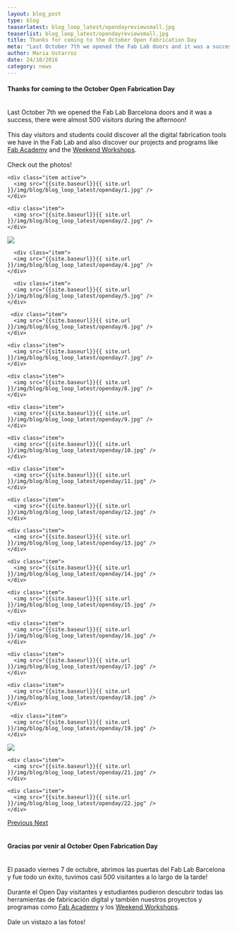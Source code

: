 ```yaml
---
layout: blog_post
type: blog
teaserlatest: blog_loop_latest/opendayreviewsmall.jpg
teaserlist: blog_loop_latest/opendayreviewsmall.jpg
title: Thanks for coming to the October Open Fabrication Day
meta: "Last October 7th we opened the Fab Lab doors and it was a success, check out the photos!"
author: Maria Ustarroz
date: 24/10/2016
category: news
---
```


<h4>Thanks for coming to the October Open Fabrication Day</h4>
<br>
Last October 7th we opened the Fab Lab Barcelona doors and it was a success, there were almost 500 visitors during the afternoon!<br>
<br>
This day visitors and students could discover all the digital fabrication tools we have in the Fab Lab and also discover our projects and programs like <a href="http://fablabbcn.org/fab_academy.html">Fab Academy</a> and the <a href="http://fablabbcn.org/event/2016/09/09/weekendworkshopautumn.html">Weekend Workshops</a>.<br>
<br>
Check out the photos!<br>



<!----- Image Slider ----------------------------- Image Slider -------------->


<div id="carousel-example-generic" class="carousel slide" data-ride="carousel">

<!--------------- Wrapper for slides --------------->

  <div class="carousel-inner" role="listbox">
   
    <div class="item active">
      <img src="{{site.baseurl}}{{ site.url }}/img/blog/blog_loop_latest/openday/1.jpg" />
    </div>
    
    <div class="item">
      <img src="{{site.baseurl}}{{ site.url }}/img/blog/blog_loop_latest/openday/2.jpg" />
    </div>

  <div class="item">
      <img src="{{site.baseurl}}{{ site.url }}/img/blog/blog_loop_latest/openday/3.jpg" />
    </div>
    
      <div class="item">
      <img src="{{site.baseurl}}{{ site.url }}/img/blog/blog_loop_latest/openday/4.jpg" />
    </div>
    
      <div class="item">
      <img src="{{site.baseurl}}{{ site.url }}/img/blog/blog_loop_latest/openday/5.jpg" />
    </div>
     
     <div class="item">
      <img src="{{site.baseurl}}{{ site.url }}/img/blog/blog_loop_latest/openday/6.jpg" />
    </div>
    
    <div class="item">
      <img src="{{site.baseurl}}{{ site.url }}/img/blog/blog_loop_latest/openday/7.jpg" />
    </div>
    
    <div class="item">
      <img src="{{site.baseurl}}{{ site.url }}/img/blog/blog_loop_latest/openday/8.jpg" />
    </div>
    
    <div class="item">
      <img src="{{site.baseurl}}{{ site.url }}/img/blog/blog_loop_latest/openday/9.jpg" />
    </div>
    
    <div class="item">
      <img src="{{site.baseurl}}{{ site.url }}/img/blog/blog_loop_latest/openday/10.jpg" />
    </div>
    
    <div class="item">
      <img src="{{site.baseurl}}{{ site.url }}/img/blog/blog_loop_latest/openday/11.jpg" />
    </div>
    
    <div class="item">
      <img src="{{site.baseurl}}{{ site.url }}/img/blog/blog_loop_latest/openday/12.jpg" />
    </div>
    
    <div class="item">
      <img src="{{site.baseurl}}{{ site.url }}/img/blog/blog_loop_latest/openday/13.jpg" />
    </div>
    
    <div class="item">
      <img src="{{site.baseurl}}{{ site.url }}/img/blog/blog_loop_latest/openday/14.jpg" />
    </div>
    
    <div class="item">
      <img src="{{site.baseurl}}{{ site.url }}/img/blog/blog_loop_latest/openday/15.jpg" />
    </div>
    
    <div class="item">
      <img src="{{site.baseurl}}{{ site.url }}/img/blog/blog_loop_latest/openday/16.jpg" />
    </div>
    
    <div class="item">
      <img src="{{site.baseurl}}{{ site.url }}/img/blog/blog_loop_latest/openday/17.jpg" />
    </div>
    
    <div class="item">
      <img src="{{site.baseurl}}{{ site.url }}/img/blog/blog_loop_latest/openday/18.jpg" />
    </div>
     
     <div class="item">
      <img src="{{site.baseurl}}{{ site.url }}/img/blog/blog_loop_latest/openday/19.jpg" />
    </div>

<div class="item">
      <img src="{{site.baseurl}}{{ site.url }}/img/blog/blog_loop_latest/openday/20.jpg" />
    </div>
    
    <div class="item">
      <img src="{{site.baseurl}}{{ site.url }}/img/blog/blog_loop_latest/openday/21.jpg" />
    </div>
    
    <div class="item">
      <img src="{{site.baseurl}}{{ site.url }}/img/blog/blog_loop_latest/openday/22.jpg" />
    </div>
     
  </div>

<!-------------------- Controls --------------------->

  <a class="left carousel-control" href="#carousel-example-generic" role="button" data-slide="prev">
    <span class="glyphicon glyphicon-chevron-left" aria-hidden="true"></span>
    <span class="sr-only">Previous</span>
  </a>
  <a class="right carousel-control" href="#carousel-example-generic" role="button" data-slide="next">
    <span class="glyphicon glyphicon-chevron-right" aria-hidden="true"></span>
    <span class="sr-only">Next</span>
  </a>
</div>

<br>

<h4>Gracias por venir al October Open Fabrication Day</h4>
<br>
El pasado viernes 7 de octubre, abrimos las puertas del Fab Lab Barcelona y fue todo un éxito, tuvimos casi 500 visitantes a lo largo de la tarde!<br>
<br>
Durante el Open Day visitantes y estudiantes pudieron descubrir todas las herramientas de fabricación digital y también nuestros proyectos y programas como <a href="http://fablabbcn.org/fab_academy.html">Fab Academy</a> y los <a href="http://fablabbcn.org/event/2016/09/09/weekendworkshopautumn.html">Weekend Workshops</a>.<br>
<br>
Dale un vistazo a las fotos!<br>




